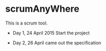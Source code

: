 # scrumAnyWhere
This is a scrum tool.

* Day 1, 24 April 2015
	Start the project
	
* Day 2, 26 April came out the specification
